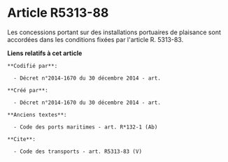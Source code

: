 # Article R5313-88

Les concessions portant sur des installations portuaires de plaisance sont accordées dans les conditions fixées par l'article
R. 5313-83.

**Liens relatifs à cet article**

	**Codifié par**:

	  - Décret n°2014-1670 du 30 décembre 2014 - art.

	**Créé par**:

	  - Décret n°2014-1670 du 30 décembre 2014 - art.

	**Anciens textes**:

	  - Code des ports maritimes - art. R*132-1 (Ab)

	**Cite**:

	  - Code des transports - art. R5313-83 (V)
